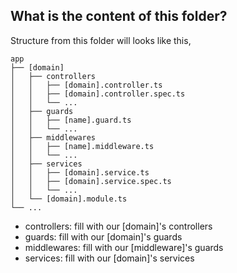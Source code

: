 ## What is the content of this folder?

Structure from this folder will looks like this,

```plaintext
app
├── [domain]
│   ├── controllers
│   │   ├── [domain].controller.ts
│   │   ├── [domain].controller.spec.ts
│   │   └── ...
│   ├── guards
│   │   ├── [name].guard.ts
│   │   └── ...
│   ├── middlewares
│   │   ├── [name].middleware.ts
│   │   └── ...
│   ├── services
│   │   ├── [domain].service.ts
│   │   ├── [domain].service.spec.ts
│   │   └── ...
│   └── [domain].module.ts
└── ...
```

- controllers: fill with our [domain]'s controllers
- guards: fill with our [domain]'s guards
- middlewares: fill with our [middleware]'s guards
- services: fill with our [domain]'s services

